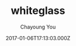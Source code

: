 ---
title: whiteglass
github: https://github.com/yous/whiteglass
demo: https://yous.github.io/whiteglass/
author: Chayoung You
ssg:
  - Jekyll
cms:
  - No Cms
date: 2017-01-06T17:13:03.000Z
github_branch: master
description: Minimal, responsive Jekyll theme for hackers
stale: false
---